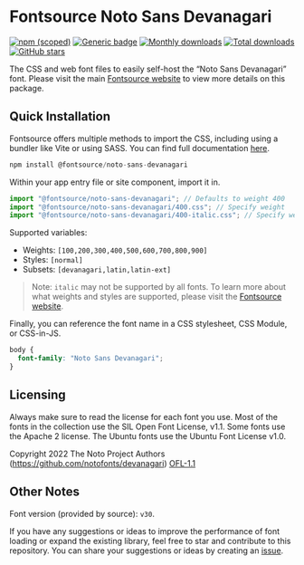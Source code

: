 # Fontsource Noto Sans Devanagari

[![npm (scoped)](https://img.shields.io/npm/v/@fontsource/noto-sans-devanagari?color=brightgreen)](https://www.npmjs.com/package/@fontsource/noto-sans-devanagari) [![Generic badge](https://img.shields.io/badge/fontsource-passing-brightgreen)](https://github.com/fontsource/fontsource) [![Monthly downloads](https://badgen.net/npm/dm/@fontsource/noto-sans-devanagari)](https://github.com/fontsource/fontsource) [![Total downloads](https://badgen.net/npm/dt/@fontsource/noto-sans-devanagari)](https://github.com/fontsource/fontsource) [![GitHub stars](https://img.shields.io/github/stars/fontsource/fontsource.svg?style=social&label=Star)](https://github.com/fontsource/fontsource/stargazers)

The CSS and web font files to easily self-host the “Noto Sans Devanagari” font. Please visit the main [Fontsource website](https://fontsource.org/fonts/noto-sans-devanagari) to view more details on this package.

## Quick Installation

Fontsource offers multiple methods to import the CSS, including using a bundler like Vite or using SASS. You can find full documentation [here](https://fontsource.org/docs/getting-started/introduction).

```javascript
npm install @fontsource/noto-sans-devanagari
```

Within your app entry file or site component, import it in.

```javascript
import "@fontsource/noto-sans-devanagari"; // Defaults to weight 400
import "@fontsource/noto-sans-devanagari/400.css"; // Specify weight
import "@fontsource/noto-sans-devanagari/400-italic.css"; // Specify weight and style
```

Supported variables:
- Weights: `[100,200,300,400,500,600,700,800,900]`
- Styles: `[normal]`
- Subsets: `[devanagari,latin,latin-ext]`

> Note: `italic` may not be supported by all fonts. To learn more about what weights and styles are supported, please visit the [Fontsource website](https://fontsource.org/fonts/noto-sans-devanagari).

Finally, you can reference the font name in a CSS stylesheet, CSS Module, or CSS-in-JS.

```css
body {
  font-family: "Noto Sans Devanagari";
}
```

## Licensing
Always make sure to read the license for each font you use. Most of the fonts in the collection use the SIL Open Font License, v1.1. Some fonts use the Apache 2 license. The Ubuntu fonts use the Ubuntu Font License v1.0.

Copyright 2022 The Noto Project Authors (https://github.com/notofonts/devanagari)
[OFL-1.1](https://openfontlicense.org)

## Other Notes
Font version (provided by source): `v30`.

If you have any suggestions or ideas to improve the performance of font loading or expand the existing library, feel free to star and contribute to this repository. You can share your suggestions or ideas by creating an [issue](https://github.com/fontsource/fontsource/issues).